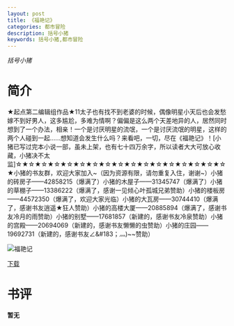 ```yaml
---
layout: post
title: 《福艳记》
categories: 都市冒险
description: 括号小猪
keywords: 括号小猪,都市冒险
---
```

*括号小猪*
# 简介
★起点第二编辑组作品★11太子也有找不到老婆的时候，偶像明星小天后也会发愁嫁不到好男人，这多尴尬，多难为情啊？偏偏是这么两个天差地异的人，居然同时想到了一个办法，相亲！一个是讨厌明星的流氓，一个是讨厌流氓的明星，这样的两个人碰到一起......想知道会发生什么吗？来看吧，一切，尽在《福艳记》！[小猪已写过完本小说一部，虽未上架，也有七十四万余字，所以读者大大可放心收藏，小猪决不太监]☆★☆★☆★☆★☆★☆★☆★☆★☆★☆★☆★☆★☆★☆★☆★☆★☆★小猪的书友群，欢迎大家加入~（因为资源有限，请勿重复入住，谢谢~）小猪的砖房子——42858215（爆满了）小猪的木屋子——31345747（爆满了）小猪的草棚子——13386222（爆满了，感谢一见倾心叶孤城兄弟赞助）小猪的楼板房——44572350（爆满了，欢迎大家光临）小猪的大瓦房——30744410（爆满了，感谢书友逍遥★狂人赞助）小猪的高楼大厦——20885894（爆满了，感谢书友冷月的雨赞助）小猪的别墅——17681857（新建的，感谢书友冷泉赞助）小猪的宫殿——20694069（新建的，感谢书友懒懒的虫赞助）小猪的庄园——19692731（新建的，感谢书友∠&#183；_灬_)~~赞助）

![福艳记](https://cdn.jsdelivr.net/gh/YYbooks0/yybooks0img@master/bookscover2/福艳记.5ln9w3yje7k0.jpg)

[下载](https://link.jscdn.cn/1drv/aHR0cHM6Ly8xZHJ2Lm1zL3QvcyFBaGU2R2dNWmVFb2pobkxiUXBneWV3SEFxeWNmP2U9MVdVdEhs.txt)

# 书评
**暂无**